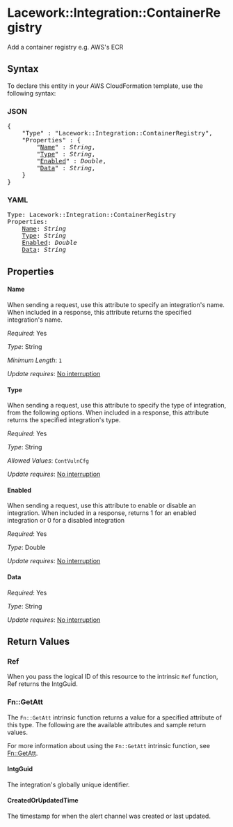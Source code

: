 # Lacework::Integration::ContainerRegistry

Add a container registry e.g. AWS's ECR

## Syntax

To declare this entity in your AWS CloudFormation template, use the following syntax:

### JSON

<pre>
{
    "Type" : "Lacework::Integration::ContainerRegistry",
    "Properties" : {
        "<a href="#name" title="Name">Name</a>" : <i>String</i>,
        "<a href="#type" title="Type">Type</a>" : <i>String</i>,
        "<a href="#enabled" title="Enabled">Enabled</a>" : <i>Double</i>,
        "<a href="#data" title="Data">Data</a>" : <i>String</i>,
    }
}
</pre>

### YAML

<pre>
Type: Lacework::Integration::ContainerRegistry
Properties:
    <a href="#name" title="Name">Name</a>: <i>String</i>
    <a href="#type" title="Type">Type</a>: <i>String</i>
    <a href="#enabled" title="Enabled">Enabled</a>: <i>Double</i>
    <a href="#data" title="Data">Data</a>: <i>String</i>
</pre>

## Properties

#### Name

When sending a request, use this attribute to specify an integration's name. When included in a response, this attribute returns the specified integration's name.

_Required_: Yes

_Type_: String

_Minimum Length_: <code>1</code>

_Update requires_: [No interruption](https://docs.aws.amazon.com/AWSCloudFormation/latest/UserGuide/using-cfn-updating-stacks-update-behaviors.html#update-no-interrupt)

#### Type

When sending a request, use this attribute to specify the type of integration, from the following options. When included in a response, this attribute returns the specified integration's type.

_Required_: Yes

_Type_: String

_Allowed Values_: <code>ContVulnCfg</code>

_Update requires_: [No interruption](https://docs.aws.amazon.com/AWSCloudFormation/latest/UserGuide/using-cfn-updating-stacks-update-behaviors.html#update-no-interrupt)

#### Enabled

When sending a request, use this attribute to enable or disable an integration. When included in a response, returns 1 for an enabled integration or 0 for a disabled integration

_Required_: Yes

_Type_: Double

_Update requires_: [No interruption](https://docs.aws.amazon.com/AWSCloudFormation/latest/UserGuide/using-cfn-updating-stacks-update-behaviors.html#update-no-interrupt)

#### Data

_Required_: Yes

_Type_: String

_Update requires_: [No interruption](https://docs.aws.amazon.com/AWSCloudFormation/latest/UserGuide/using-cfn-updating-stacks-update-behaviors.html#update-no-interrupt)

## Return Values

### Ref

When you pass the logical ID of this resource to the intrinsic `Ref` function, Ref returns the IntgGuid.

### Fn::GetAtt

The `Fn::GetAtt` intrinsic function returns a value for a specified attribute of this type. The following are the available attributes and sample return values.

For more information about using the `Fn::GetAtt` intrinsic function, see [Fn::GetAtt](https://docs.aws.amazon.com/AWSCloudFormation/latest/UserGuide/intrinsic-function-reference-getatt.html).

#### IntgGuid

The integration's globally unique identifier.

#### CreatedOrUpdatedTime

The timestamp for when the alert channel was created or last updated.

